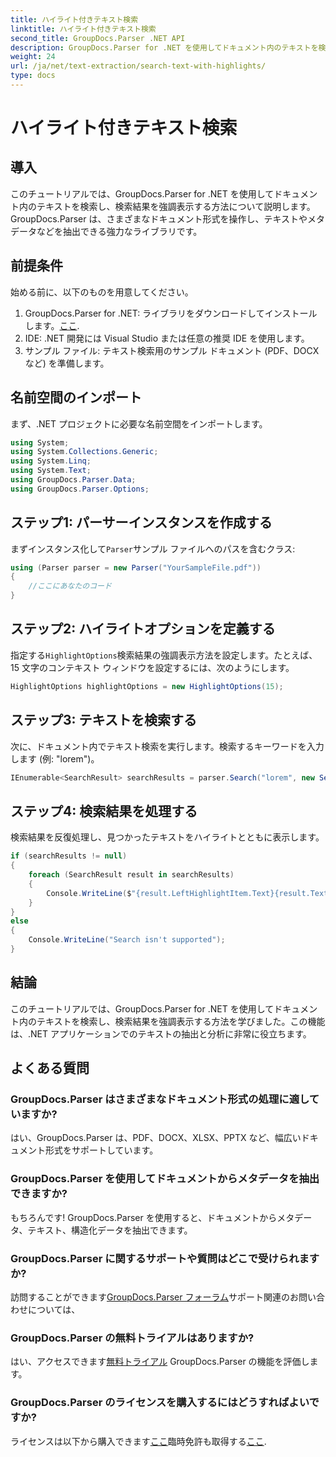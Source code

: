 ```yaml
---
title: ハイライト付きテキスト検索
linktitle: ハイライト付きテキスト検索
second_title: GroupDocs.Parser .NET API
description: GroupDocs.Parser for .NET を使用してドキュメント内のテキストを検索および強調表示する方法を学びます。貴重な洞察を効率的に抽出します。
weight: 24
url: /ja/net/text-extraction/search-text-with-highlights/
type: docs
---
```

# ハイライト付きテキスト検索

## 導入
このチュートリアルでは、GroupDocs.Parser for .NET を使用してドキュメント内のテキストを検索し、検索結果を強調表示する方法について説明します。GroupDocs.Parser は、さまざまなドキュメント形式を操作し、テキストやメタデータなどを抽出できる強力なライブラリです。
## 前提条件
始める前に、以下のものを用意してください。
1.  GroupDocs.Parser for .NET: ライブラリをダウンロードしてインストールします。[ここ](https://releases.groupdocs.com/parser/net/).
2. IDE: .NET 開発には Visual Studio または任意の推奨 IDE を使用します。
3. サンプル ファイル: テキスト検索用のサンプル ドキュメント (PDF、DOCX など) を準備します。

## 名前空間のインポート
まず、.NET プロジェクトに必要な名前空間をインポートします。
```csharp
using System;
using System.Collections.Generic;
using System.Linq;
using System.Text;
using GroupDocs.Parser.Data;
using GroupDocs.Parser.Options;
```
## ステップ1: パーサーインスタンスを作成する
まずインスタンス化して`Parser`サンプル ファイルへのパスを含むクラス:
```csharp
using (Parser parser = new Parser("YourSampleFile.pdf"))
{
    //ここにあなたのコード
}
```
## ステップ2: ハイライトオプションを定義する
指定する`HighlightOptions`検索結果の強調表示方法を設定します。たとえば、15 文字のコンテキスト ウィンドウを設定するには、次のようにします。
```csharp
HighlightOptions highlightOptions = new HighlightOptions(15);
```
## ステップ3: テキストを検索する
次に、ドキュメント内でテキスト検索を実行します。検索するキーワードを入力します (例: "lorem")。
```csharp
IEnumerable<SearchResult> searchResults = parser.Search("lorem", new SearchOptions(true, false, false, highlightOptions));
```
## ステップ4: 検索結果を処理する
検索結果を反復処理し、見つかったテキストをハイライトとともに表示します。
```csharp
if (searchResults != null)
{
    foreach (SearchResult result in searchResults)
    {
        Console.WriteLine($"{result.LeftHighlightItem.Text}{result.Text}{result.RightHighlightItem.Text}");
    }
}
else
{
    Console.WriteLine("Search isn't supported");
}
```

## 結論
このチュートリアルでは、GroupDocs.Parser for .NET を使用してドキュメント内のテキストを検索し、検索結果を強調表示する方法を学びました。この機能は、.NET アプリケーションでのテキストの抽出と分析に非常に役立ちます。

## よくある質問
### GroupDocs.Parser はさまざまなドキュメント形式の処理に適していますか?
はい、GroupDocs.Parser は、PDF、DOCX、XLSX、PPTX など、幅広いドキュメント形式をサポートしています。
### GroupDocs.Parser を使用してドキュメントからメタデータを抽出できますか?
もちろんです! GroupDocs.Parser を使用すると、ドキュメントからメタデータ、テキスト、構造化データを抽出できます。
### GroupDocs.Parser に関するサポートや質問はどこで受けられますか?
訪問することができます[GroupDocs.Parser フォーラム](https://forum.groupdocs.com/c/parser/17)サポート関連のお問い合わせについては、
### GroupDocs.Parser の無料トライアルはありますか?
はい、アクセスできます[無料トライアル](https://releases.groupdocs.com/) GroupDocs.Parser の機能を評価します。
### GroupDocs.Parser のライセンスを購入するにはどうすればよいですか?
ライセンスは以下から購入できます[ここ](https://purchase.groupdocs.com/buy)臨時免許も取得する[ここ](https://purchase.groupdocs.com/temporary-license/).